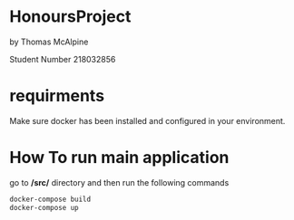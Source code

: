 # HonoursProject

by Thomas McAlpine

Student Number 218032856

# requirments

Make sure docker has been installed and configured in your environment.

# How To run main application

go to **/src/** directory and then run the following commands

```powershell
docker-compose build
docker-compose up
```
